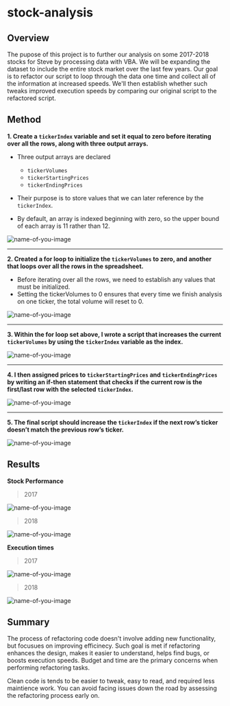 # stock-analysis

## Overview

The pupose of this project is to further our analysis on some 2017-2018 stocks for Steve by processing data with VBA. We will be expanding the dataset to include the entire stock market over the last few years. Our goal is to refactor our script to loop through the data one time and collect all of the information at increased speeds. We'll then establish whether such tweaks improved execution speeds by comparing our original script to the refactored script.


## Method

**1. Create a `tickerIndex` variable and set it equal to zero before iterating over all the rows, along with three output arrays.**

* Three output arrays are declared
    * `tickerVolumes`
    * `tickerStartingPrices`
    * `tickerEndingPrices`

* Their purpose is to store values that we can later reference by the `tickerIndex`.
* By default, an array is indexed beginning with zero, so the upper bound of each array is 11 rather than 12.


![name-of-you-image](https://github.com/natedlewis/stock-analysis/blob/main/resources/VBA_Challenge_2_Code_1.png?raw=true)

---

**2. Created a for loop to initialize the `tickerVolumes` to zero, and another that loops over all the rows in the spreadsheet.**

* Before iterating over all the rows, we need to establish any values that must be initialized. 
* Setting the tickerVolumes to 0 ensures that every time we finish analysis on one ticker, the total volume will reset to 0.


![name-of-you-image](https://github.com/natedlewis/stock-analysis/blob/main/resources/VBA_Challenge_2_Code_2.png?raw=true)

---

**3. Within the for loop set above, I wrote a script that increases the current `tickerVolumes` by using the `tickerIndex` variable as the index.**


![name-of-you-image](https://github.com/natedlewis/stock-analysis/blob/main/resources/VBA_Challenge_2_Code_3.png?raw=true)

---

**4. I then assigned prices to `tickerStartingPrices` and `tickerEndingPrices` by writing an if-then statement that checks if the current row is the first/last row with the selected `tickerIndex`.**


![name-of-you-image](https://github.com/natedlewis/stock-analysis/blob/main/Resources/VBA_Challenge_2_Code_4.png?raw=true)

---

**5. The final script should increase the `tickerIndex` if the next row’s ticker doesn’t match the previous row’s ticker.**


![name-of-you-image](https://github.com/natedlewis/stock-analysis/blob/main/Resources/VBA_Challenge_2_Code_5.png?raw=true)


## Results

**Stock Performance**

> 2017


![name-of-you-image](https://github.com/natedlewis/stock-analysis/blob/main/resources/VBA_Challenge_2_2017_Performance.png?raw=true)

> 2018


![name-of-you-image](https://github.com/natedlewis/stock-analysis/blob/main/resources/VBA_Challenge_2_2018_Performance.png?raw=true)

**Execution times**

> 2017


![name-of-you-image](https://github.com/natedlewis/stock-analysis/blob/main/resources/VBA_Challenge_2017.png?raw=true)

> 2018


![name-of-you-image](https://github.com/natedlewis/stock-analysis/blob/main/resources/VBA_Challenge_2018.png?raw=true)

## Summary

The process of refactoring code doesn't involve adding new functionality, but focusues on improving efficinecy. Such goal is met if refactoring enhances the design, makes it easier to understand, helps find bugs, or boosts execution speeds. Budget and time are the primary concerns when performing refactoring tasks. 

Clean code is tends to be easier to tweak, easy to read, and required less maintience work. You can avoid facing issues down the road by assessing the refactoring process early on.
 
